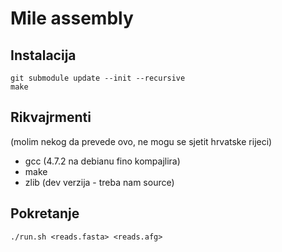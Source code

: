 Mile assembly
=============

Instalacija
-----------

    git submodule update --init --recursive
    make

Rikvajrmenti
------------
(molim nekog da prevede ovo, ne mogu se sjetit hrvatske rijeci)
- gcc (4.7.2 na debianu fino kompajlira)
- make
- zlib (dev verzija - treba nam source)


Pokretanje
----------

    ./run.sh <reads.fasta> <reads.afg>
